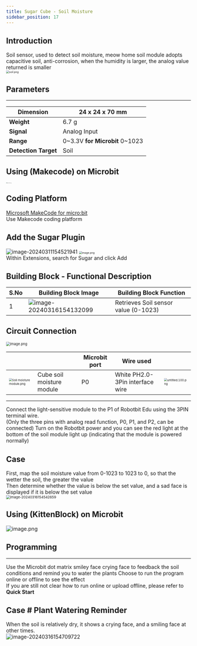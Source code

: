 ```yaml
---
title: Sugar Cube - Soil Moisture
sidebar_position: 17
---
```



## Introduction
Soil sensor, used to detect soil moisture, meow home soil module adopts capacitive soil, anti-corrosion, when the humidity is larger, the analog value returned is smaller<br /><img src="https://learn.kittenbot.cn/2024md_pic/1636035841223-6879353d-8781-4191-afc2-9a801c3506a1.png" alt="soil.png" style="zoom:50%;" />





## Parameters
---
| **Dimension** | 24 x 24 x 70 mm |
| --- | --- |
| **Weight** | 6.7 g |
| **Signal** | Analog Input |
| **Range** | 0~3.3V **for Microbit** 0~1023 |
| **Detection Target** | Soil |





## Using (Makecode) on Microbit
<img src="https://learn.kittenbot.cn/2024md_pic/1709112761000-c84282ba-fe71-45c1-8ad4-8e7f6fc4738f.png" alt="Robotbit_压缩后.png" style="zoom:10%;" />





##   Coding Platform
[Microsoft MakeCode for micro:bit](https://makecode.microbit.org/#editor)<br />Use Makecode coding platform





## Add the Sugar Plugin
![image-20240311154521941](https://learn.kittenbot.cn/2024md_pic/image-20240311154521941.png)
<img src="https://learn.kittenbot.cn/2024md_pic/1709111641678-73b61119-c29c-4b48-add7-375ce9a15935.png" alt="image.png" style="zoom: 50%;" /><br />
Within Extensions, search for Sugar and click Add





## Building Block - Functional Description
| S.No | Building Block Image | Building Block Function |
| --- | --- | --- |
| 1 | ![image-20240316154132099](https://learn.kittenbot.cn/2024md_pic/image-20240316154132099.png) | Retrieves Soil sensor value (0-1023) |





## Circuit Connection
<img src="https://learn.kittenbot.cn/2024md_pic/1709804960998-4d716b9e-6abb-43e4-9e24-e169b29bd6b7.png" alt="image.png" style="zoom: 67%;" />

|  |  | Microbit port | Wire used |  |
| --- | --- | --- | --- | --- |
| <img src="https://learn.kittenbot.cn/2024md_pic/1709805000326-8e9a9552-4c68-4278-a5d6-d4e5399bec81.png" alt="Soil moisture module.png" style="zoom:50%;" /> | Cube soil moisture module | P0 | White PH2.0-3Pin interface wire | <img src="https://learn.kittenbot.cn/2024md_pic/1694663456622-fdd52039-7a0c-451f-96a0-feabdc797516.png" alt="untitled.100.png" style="zoom:50%;" /> |
---
Connect the light-sensitive module to the P1 of Robotbit Edu using the 3PIN terminal wire.<br />(Only the three pins with analog read function, P0, P1, and P2, can be connected)
Turn on the Robotbit power and you can see the red light at the bottom of the soil module light up (indicating that the module is powered normally)<br />





## Case
First, map the soil moisture value from 0-1023 to 1023 to 0, so that the wetter the soil, the greater the value<br />Then determine whether the value is below the set value, and a sad face is displayed if it is below the set value<br /><img src="https://learn.kittenbot.cn/2024md_pic/image-20240316154542659.png" alt="image-20240316154542659" style="zoom:67%;" />



## Using (KittenBlock) on Microbit



![image.png](https://learn.kittenbot.cn/2024md_pic/1634634849400-80cfdda4-b29b-483f-99b8-14ce5faf4b40.png)









## Programming
---
Use the Microbit dot matrix smiley face crying face to feedback the soil conditions and remind you to water the plants
Choose to run the program online or offline to see the effect<br />If you are still not clear how to run online or upload offline, please refer to **Quick Start**





## Case # Plant Watering Reminder
When the soil is relatively dry, it shows a crying face, and a smiling face at other times.<br />
![image-20240316154709722](https://learn.kittenbot.cn/2024md_pic/image-20240316154709722.png)



